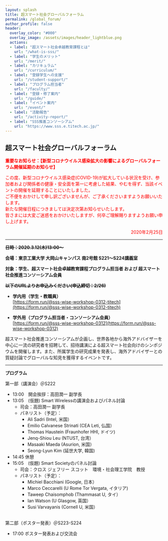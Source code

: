 ```yaml
---
layout: splash
title: 超スマート社会グローバルフォーラム
permalink: /global_forum/
author_profile: false
header:
  overlay_color: "#000"
  overlay_image: /assets/images/header_lightblue.png
  actions:
  - label: "超スマート社会卓越教育課程とは"
    url: "/what-is-sss/"
  - label: "学生のメリット"
    url: "/merit/"
  - label: "カリキュラム"
    url: "/curriculum/"
  - label: "登録学生への支援​"
    url: "/student-support/"
  - label: "プログラム担当者​"
    url: "/faculty/"
  - label: "登録・修了案内"
    url: "/guide/"
  - label: "イベント案内"
    url: "/event/"
  - label: "活動報告"
    url: "/activity-report/"
  - label: "SSS推進コンソーシアム"
    url: "https://www.sss.e.titech.ac.jp/"
---
```


## 超スマート社会グローバルフォーラム

**<span style="color:Red">重要なお知らせ：【新型コロナウイルス感染拡大の影響によるグローバルフォーラム開催延期のお知らせ】</span>**

<span style="color:Red">
この度、新型コロナウイルス感染症(COVID-19)が拡大している状況を受け、参加者および関係者の健康・安全面を第一に考慮した結果、やむを得ず、当該イベントの開催を延期することにいたしました。<br>
ご不便をおかけして申し訳ございませんが、ご了承くださいますようお願いいたします。<br>
新たな開催日程につきましては決定次第お知らせいたします。<br>
皆さまには大変ご迷惑をおかけいたしますが、何卒ご理解賜りますようお願い申し上げます。<br>
</span>
<p style="color:Red" align="right" >2020年2月25日</p>

<hr>


**~~日時：2020.3.12(木)13:00～~~**

**会場：東京工業大学 大岡山キャンパス 南2号館 S221～S224講義室**

**対象：学生、超スマート社会卓越教育課程プログラム担当者 および 超スマート社会推進コンソーシアム会員**

**~~以下のURLよりお申込みください(申込締切：2/26)~~**

* **学内用（学生・教職員）**<br>
  [https://form.run/@sss-wise-workshop-0312-titech](https://form.run/@sss-wise-workshop-0312-titech)

* **学外用（プログラム担当者・コンソーシアム会員）**<br>
  [https://form.run/@sss-wise-workshop-0312](https://form.run/@sss-wise-workshop-0312)

超スマート社会推進コンソーシアムが企画し、世界各地から海外アドバイザーを中心に一流の研究者を招聘して、招待講演による超スマート社会向けのシンポジウムを開催します。また、所属学生の研究成果を発表し、海外アドバイザーとの質疑討論でグローバルな知見を獲得するイベントです。

<hr>

**​プログラム**

第一部（講演会）＠S222

* 13:00　開会挨拶：高田潤一 副学長
* 13:05　(仮題) Smart Wirelessの講演会およびパネル討論
  * 司会：高田潤一 副学長
  * パネリスト（予定）：
    * Ali Sadri (Intel, 米国）
    * Emilio Calvanese Strinati (CEA Leti, 仏国）
    * Thomas Haustein (Fraunhofer HHI, ドイツ)
    * Jenq-Shiou Leu (NTUST, 台湾）
    * Masaaki Maeda (Asurion, 米国）
    * Seong-Lyun Kim (延世大学, 韓国)
* 14:45   休憩
* 15:05　(仮題) Smart Societyのパネル討論
  * 司会：クロス ジェフリー スコット　環境・社会理工学院　教授
  * パネリスト（予定）：
    * Michiel Bacchiani (Google, 日本）
    * Marco Ceccarelli (U Rome Tor Vergata, イタリア)
    * Taweep Chaisomphob (Thammasat U, タイ）
    * Ian Watson (U Glasgow, 英国）
    * Susi Varvayanis (Cornell U, 米国）

<br>
第二部（ポスター発表）＠S223-S224

* 17:00   ポスター発表および交流会

​
